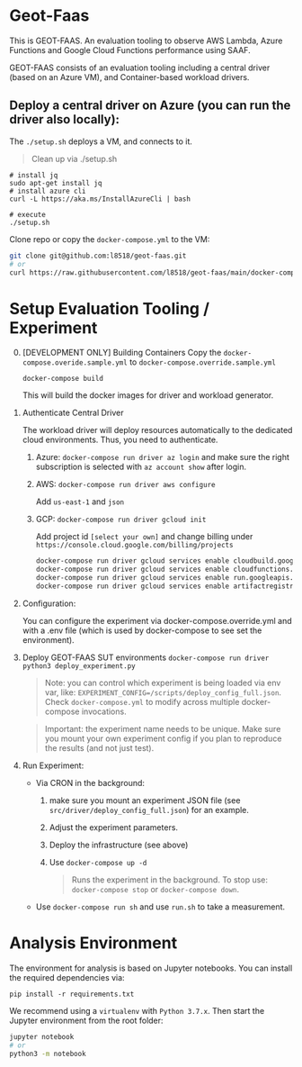 # Geot-Faas


This is GEOT-FAAS. An evaluation tooling to observe AWS Lambda, Azure Functions and Google Cloud Functions performance using SAAF.

GEOT-FAAS consists of an evaluation tooling including a central driver (based on an Azure VM), and Container-based workload drivers.

## Deploy a central driver on Azure (you can run the driver also locally):

The `./setup.sh` deploys a VM, and connects to it.
> Clean up via ./setup.sh

```
# install jq
sudo apt-get install jq
# install azure cli
curl -L https://aka.ms/InstallAzureCli | bash

# execute
./setup.sh
```

Clone repo or copy the `docker-compose.yml` to the VM:
```bash
git clone git@github.com:l8518/geot-faas.git
# or
curl https://raw.githubusercontent.com/l8518/geot-faas/main/docker-compose.yml > docker-compose.yml
```

# Setup Evaluation Tooling / Experiment

0. [DEVELOPMENT ONLY] Building Containers
   Copy the `docker-compose.overide.sample.yml` to `docker-compose.override.sample.yml`

   `docker-compose build`

   This will build the docker images for driver and workload generator.

1. Authenticate Central Driver

   The workload driver will deploy resources automatically to the dedicated cloud environments. Thus, you need to authenticate.

   1. Azure: `docker-compose run driver az login` and make sure the right subscription is selected with `az account show` after login.

   2. AWS: `docker-compose run driver aws configure`

       Add `us-east-1` and `json`

   3. GCP: `docker-compose run driver gcloud init`

        Add project id `[select your own]` and change billing under `https://console.cloud.google.com/billing/projects`

        ```bash
        docker-compose run driver gcloud services enable cloudbuild.googleapis.com
        docker-compose run driver gcloud services enable cloudfunctions.googleapis.com
        docker-compose run driver gcloud services enable run.googleapis.com
        docker-compose run driver gcloud services enable artifactregistry.googleapis.com
        ```
2. Configuration:

   You can configure the experiment via docker-compose.override.yml and with a .env file (which is used by docker-compose to see set the environment).

3. Deploy GEOT-FAAS SUT environments `docker-compose run driver python3 deploy_experiment.py`

    > Note: you can control which experiment is being loaded via env var, like: `EXPERIMENT_CONFIG=/scripts/deploy_config_full.json`. Check `docker-compose.yml` to modify across multiple docker-compose invocations.

    > Important: the experiment name needs to be unique. Make sure you mount your own experiment config if you plan to reproduce the results (and not just test).

4. Run Experiment:

   - Via CRON in the background:
     1. make sure you mount an experiment JSON file (see `src/driver/deploy_config_full.json`) for an example.

     2. Adjust the experiment parameters.

     3. Deploy the infrastructure (see above)

     4. Use `docker-compose up -d` 
        > Runs the experiment in the background. To stop use:
        > `docker-compose stop` or `docker-compose down`.

    - Use `docker-compose run sh` and use `run.sh` to take a measurement.

# Analysis Environment

The environment for analysis is based on Jupyter notebooks. You can install the required dependencies via:
```
pip install -r requirements.txt
```

We recommend using a `virtualenv` with `Python 3.7.x`.
Then start the Jupyter environment from the root folder:
```bash
jupyter notebook
# or
python3 -m notebook
```
